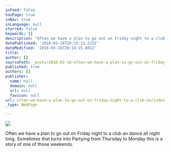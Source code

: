 ```yaml
---
inFeed: false
hasPage: true
inNav: true
inLanguage: null
starred: false
keywords: []
description: "Often we have a plan to go out on Friday night to a club an dance all night long. \_Sometimes that turns into Partying from Thursday to Monday this is a story of one of those weekends.\_"
datePublished: '2016-03-16T20:15:13.215Z'
dateModified: '2016-03-16T20:14:15.881Z'
title: ''
author: []
sourcePath: _posts/2016-03-16-often-we-have-a-plan-to-go-out-on-friday-night-to-a-club-an.md
published: true
authors: []
publisher:
  name: null
  domain: null
  url: null
  favicon: null
url: often-we-have-a-plan-to-go-out-on-friday-night-to-a-club-an/index.html
_type: WebPage

---
```

![](https://the-grid-user-content.s3-us-west-2.amazonaws.com/34726331-0b92-43d1-9962-2564a7da6e15.jpg)

Often we have a plan to go out on Friday night to a club an dance all night long.  Sometimes that turns into Partying from Thursday to Monday this is a story of one of those weekends.